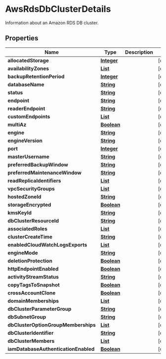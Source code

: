 

# AwsRdsDbClusterDetails

Information about an Amazon RDS DB cluster.

## Properties

| Name | Type | Description | Notes |
|------------ | ------------- | ------------- | -------------|
|**allocatedStorage** | [**Integer**](Integer.md) |  |  [optional] |
|**availabilityZones** | [**List**](List.md) |  |  [optional] |
|**backupRetentionPeriod** | [**Integer**](Integer.md) |  |  [optional] |
|**databaseName** | [**String**](String.md) |  |  [optional] |
|**status** | [**String**](String.md) |  |  [optional] |
|**endpoint** | [**String**](String.md) |  |  [optional] |
|**readerEndpoint** | [**String**](String.md) |  |  [optional] |
|**customEndpoints** | [**List**](List.md) |  |  [optional] |
|**multiAz** | [**Boolean**](Boolean.md) |  |  [optional] |
|**engine** | [**String**](String.md) |  |  [optional] |
|**engineVersion** | [**String**](String.md) |  |  [optional] |
|**port** | [**Integer**](Integer.md) |  |  [optional] |
|**masterUsername** | [**String**](String.md) |  |  [optional] |
|**preferredBackupWindow** | [**String**](String.md) |  |  [optional] |
|**preferredMaintenanceWindow** | [**String**](String.md) |  |  [optional] |
|**readReplicaIdentifiers** | [**List**](List.md) |  |  [optional] |
|**vpcSecurityGroups** | [**List**](List.md) |  |  [optional] |
|**hostedZoneId** | [**String**](String.md) |  |  [optional] |
|**storageEncrypted** | [**Boolean**](Boolean.md) |  |  [optional] |
|**kmsKeyId** | [**String**](String.md) |  |  [optional] |
|**dbClusterResourceId** | [**String**](String.md) |  |  [optional] |
|**associatedRoles** | [**List**](List.md) |  |  [optional] |
|**clusterCreateTime** | [**String**](String.md) |  |  [optional] |
|**enabledCloudWatchLogsExports** | [**List**](List.md) |  |  [optional] |
|**engineMode** | [**String**](String.md) |  |  [optional] |
|**deletionProtection** | [**Boolean**](Boolean.md) |  |  [optional] |
|**httpEndpointEnabled** | [**Boolean**](Boolean.md) |  |  [optional] |
|**activityStreamStatus** | [**String**](String.md) |  |  [optional] |
|**copyTagsToSnapshot** | [**Boolean**](Boolean.md) |  |  [optional] |
|**crossAccountClone** | [**Boolean**](Boolean.md) |  |  [optional] |
|**domainMemberships** | [**List**](List.md) |  |  [optional] |
|**dbClusterParameterGroup** | [**String**](String.md) |  |  [optional] |
|**dbSubnetGroup** | [**String**](String.md) |  |  [optional] |
|**dbClusterOptionGroupMemberships** | [**List**](List.md) |  |  [optional] |
|**dbClusterIdentifier** | [**String**](String.md) |  |  [optional] |
|**dbClusterMembers** | [**List**](List.md) |  |  [optional] |
|**iamDatabaseAuthenticationEnabled** | [**Boolean**](Boolean.md) |  |  [optional] |




